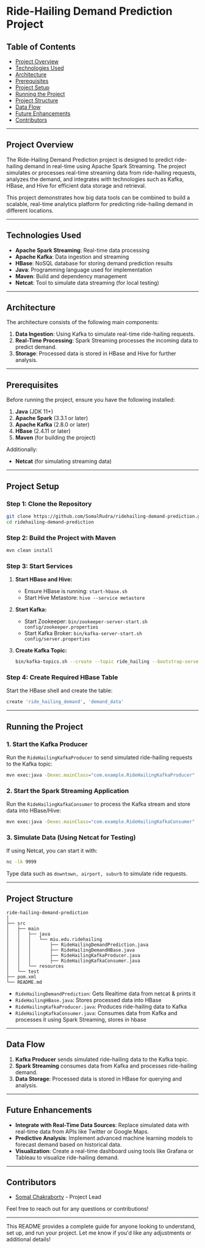 # **Ride-Hailing Demand Prediction Project**

## **Table of Contents**

- [Project Overview](#project-overview)
- [Technologies Used](#technologies-used)
- [Architecture](#architecture)
- [Prerequisites](#prerequisites)
- [Project Setup](#project-setup)
- [Running the Project](#running-the-project)
- [Project Structure](#project-structure)
- [Data Flow](#data-flow)
- [Future Enhancements](#future-enhancements)
- [Contributors](#contributors)

---

## **Project Overview**

The Ride-Hailing Demand Prediction project is designed to predict ride-hailing demand in real-time using Apache Spark Streaming. The project simulates or processes real-time streaming data from ride-hailing requests, analyzes the demand, and integrates with technologies such as Kafka, HBase, and Hive for efficient data storage and retrieval.

This project demonstrates how big data tools can be combined to build a scalable, real-time analytics platform for predicting ride-hailing demand in different locations.

---

## **Technologies Used**

- **Apache Spark Streaming**: Real-time data processing
- **Apache Kafka**: Data ingestion and streaming
- **HBase**: NoSQL database for storing demand prediction results
- **Java**: Programming language used for implementation
- **Maven**: Build and dependency management
- **Netcat**: Tool to simulate data streaming (for local testing)

---

## **Architecture**

The architecture consists of the following main components:

1. **Data Ingestion**: Using Kafka to simulate real-time ride-hailing requests.
2. **Real-Time Processing**: Spark Streaming processes the incoming data to predict demand.
3. **Storage**: Processed data is stored in HBase and Hive for further analysis.

---

## **Prerequisites**

Before running the project, ensure you have the following installed:

1. **Java** (JDK 11+)
2. **Apache Spark** (3.3.1 or later)
3. **Apache Kafka** (2.8.0 or later)
4. **HBase** (2.4.11 or later)
5. **Maven** (for building the project)

Additionally:
- **Netcat** (for simulating streaming data)

---

## **Project Setup**

### **Step 1: Clone the Repository**

```bash
git clone https://github.com/SomalRudra/ridehailing-demand-prediction.git
cd ridehailing-demand-prediction
```

### **Step 2: Build the Project with Maven**

```bash
mvn clean install
```

### **Step 3: Start Services**

1. **Start HBase and Hive:**
    - Ensure HBase is running: `start-hbase.sh`
    - Start Hive Metastore: `hive --service metastore`

2. **Start Kafka:**
    - Start Zookeeper: `bin/zookeeper-server-start.sh config/zookeeper.properties`
    - Start Kafka Broker: `bin/kafka-server-start.sh config/server.properties`

3. **Create Kafka Topic:**
   ```bash
   bin/kafka-topics.sh --create --topic ride_hailing --bootstrap-server localhost:9092 --partitions 1 --replication-factor 1
   ```

### **Step 4: Create Required HBase Table**

Start the HBase shell and create the table:
```bash
create 'ride_hailing_demand', 'demand_data'
```

---

## **Running the Project**

### **1. Start the Kafka Producer**
Run the `RideHailingKafkaProducer` to send simulated ride-hailing requests to the Kafka topic:
```bash
mvn exec:java -Dexec.mainClass="com.example.RideHailingKafkaProducer"
```

### **2. Start the Spark Streaming Application**
Run the `RideHailingKafkaConsumer` to process the Kafka stream and store data into HBase/Hive:
```bash
mvn exec:java -Dexec.mainClass="com.example.RideHailingKafkaConsumer"
```

### **3. Simulate Data (Using Netcat for Testing)**
If using Netcat, you can start it with:
```bash
nc -lk 9999
```
Type data such as `downtown, airport, suburb` to simulate ride requests.

---

## **Project Structure**

```
ride-hailing-demand-prediction
│
├── src
│   ├── main
│   │   ├── java
│   │   │   └── miu.edu.ridehailing
│   │   │       ├── RideHailingDemandPrediction.java
│   │   │       ├── RideHailingDemandHBase.java
│   │   │       ├── RideHailingKafkaProducer.java
│   │   │       ├── RideHailingKafkaConsumer.java
│   │   └── resources
│   └── test
├── pom.xml
└── README.md
```
- `RideHailingDemandPrediction`: Gets Realtime data from netcat & prints it
- `RideHailingHBase.java`: Stores processed data into HBase
- `RideHailingKafkaProducer.java`: Produces ride-hailing data to Kafka
- `RideHailingKafkaConsumer.java`: Consumes data from Kafka and processes it using Spark Streaming, stores in hbase


---

## **Data Flow**

1. **Kafka Producer** sends simulated ride-hailing data to the Kafka topic.
2. **Spark Streaming** consumes data from Kafka and processes ride-hailing demand.
3. **Data Storage**: Processed data is stored in HBase for querying and analysis.

---

## **Future Enhancements**

- **Integrate with Real-Time Data Sources**: Replace simulated data with real-time data from APIs like Twitter or Google Maps.
- **Predictive Analysis**: Implement advanced machine learning models to forecast demand based on historical data.
- **Visualization**: Create a real-time dashboard using tools like Grafana or Tableau to visualize ride-hailing demand.

---

## **Contributors**

- [Somal Chakraborty](https://github.com/SomalRudra/) - Project Lead

Feel free to reach out for any questions or contributions!

---

This README provides a complete guide for anyone looking to understand, set up, and run your project. Let me know if you'd like any adjustments or additional details!